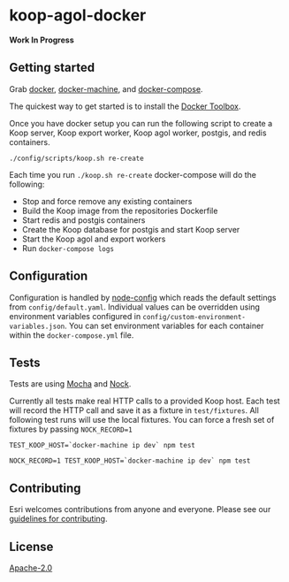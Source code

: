 # koop-agol-docker

**Work In Progress**

## Getting started

Grab [docker](https://www.docker.com/toolbox), [docker-machine](https://docs.docker.com/machine/install-machine/), and [docker-compose](https://docs.docker.com/machine/install-machine/).

The quickest way to get started is to install the [Docker Toolbox](https://www.docker.com/toolbox).

Once you have docker setup you can run the following script to create a Koop server, Koop export worker, Koop agol worker, postgis, and redis containers.

```
./config/scripts/koop.sh re-create
```

Each time you run `./koop.sh re-create` docker-compose will do the following:

* Stop and force remove any existing containers
* Build the Koop image from the repositories Dockerfile
* Start redis and postgis containers 
* Create the Koop database for postgis and start Koop server
* Start the Koop agol and export workers
* Run `docker-compose logs`

## Configuration

Configuration is handled by [node-config](https://github.com/lorenwest/node-config) which reads the default settings from `config/default.yaml`. Individual values can be overridden using environment variables configured in `config/custom-environment-variables.json`. You can set environment variables for each container within the `docker-compose.yml` file.

## Tests

Tests are using [Mocha](https://github.com/mochajs/mocha) and [Nock](https://github.com/pgte/nock). 

Currently all tests make real HTTP calls to a provided Koop host. Each test will record the HTTP call and save it as a fixture in `test/fixtures`. All following test runs will use the local fixtures. You can force a fresh set of fixtures by passing `NOCK_RECORD=1`

```
TEST_KOOP_HOST=`docker-machine ip dev` npm test
```

```
NOCK_RECORD=1 TEST_KOOP_HOST=`docker-machine ip dev` npm test
```

## Contributing

Esri welcomes contributions from anyone and everyone. Please see our [guidelines for contributing](https://github.com/Esri/contributing).

## License

[Apache-2.0](LICENSE.md)
